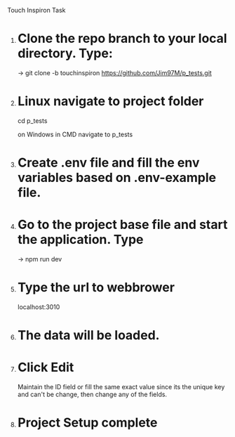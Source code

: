 Touch Inspiron Task

1. # Clone the repo branch to your local directory. Type:

   -> git clone -b touchinspiron https://github.com/Jim97M/p_tests.git

2. # Linux navigate to project folder
    
     cd p_tests 

   on Windows in CMD navigate to p_tests

3.  # Create .env file and fill the env variables based on .env-example file.

4. # Go to the project base file and start the application. Type

   ->  npm run dev 

5. # Type the url to webbrower  

    localhost:3010

6. # The data will be loaded.

7. # Click Edit
    Maintain the ID field or fill the same exact value since its the unique key  and can't be change, then change any of the fields.

 8. # Project Setup complete
    
